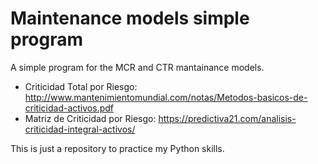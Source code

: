 # Maintenance models simple program
 A simple program for the MCR and CTR mantainance models.
 * Criticidad Total por Riesgo: http://www.mantenimientomundial.com/notas/Metodos-basicos-de-criticidad-activos.pdf
 * Matriz de Criticidad por Riesgo: https://predictiva21.com/analisis-criticidad-integral-activos/

This is just a repository to practice my Python skills.
